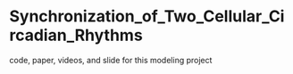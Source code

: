 # Synchronization_of_Two_Cellular_Circadian_Rhythms
code, paper, videos, and slide for this modeling project

